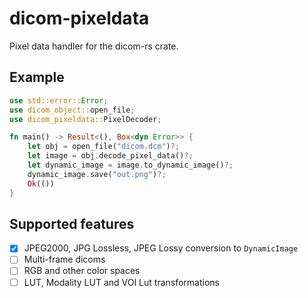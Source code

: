 # dicom-pixeldata
Pixel data handler for the dicom-rs crate.

## Example
```rust
use std::error::Error;
use dicom_object::open_file;
use dicom_pixeldata::PixelDecoder;

fn main() -> Result<(), Box<dyn Error>> {
    let obj = open_file("dicom.dcm")?;
    let image = obj.decode_pixel_data()?;
    let dynamic_image = image.to_dynamic_image()?;
    dynamic_image.save("out.png")?;
    Ok(())
}
```

## Supported features
- [x] JPEG2000, JPG Lossless, JPEG Lossy conversion to `DynamicImage`
- [ ] Multi-frame dicoms
- [ ] RGB and other color spaces
- [ ] LUT, Modality LUT and VOI Lut transformations